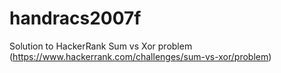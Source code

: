 # handracs2007f
Solution to HackerRank Sum vs Xor problem (https://www.hackerrank.com/challenges/sum-vs-xor/problem)
